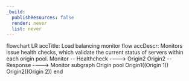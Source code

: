 ```yaml
---
_build:
  publishResources: false
  render: never
  list: never
---
```


<div class="mermaid">
    flowchart LR
      accTitle: Load balancing monitor flow
      accDescr: Monitors issue health checks, which validate the current status of servers within each origin pool.
      Monitor -- Healthcheck ----> Origin2
      Origin2 -- Response ----> Monitor
      subgraph Origin pool
      Origin1((Origin 1))
      Origin2((Origin 2))
      end
</div>